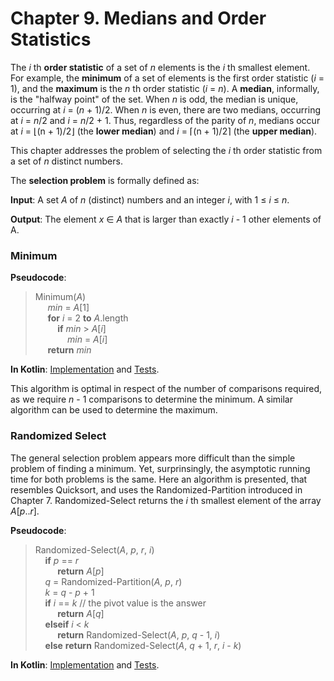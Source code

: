Chapter 9. Medians and Order Statistics
=======================================

The _i_ th **order statistic** of a set of _n_ elements is the _i_ th smallest element.
For example, the **minimum** of a set of elements is the first order statistic (_i_ = 1), and the **maximum** is the _n_ th order statistic (_i_ = _n_).
A **median**, informally, is the "halfway point" of the set.
When _n_ is odd, the median is unique, occurring at _i_ = (_n_ + 1)/2.
When _n_ is even, there are two medians, occurring at _i_ = _n_/2 and _i_ = _n_/2 + 1.
Thus, regardless of the parity of _n_, medians occur at _i_ = ⌊(n + 1)/2⌋ (the **lower median**) and _i_ = ⌈(n + 1)/2⌉ (the **upper median**).

This chapter addresses the problem of selecting the _i_ th order statistic from a set of _n_ distinct numbers.

The **selection problem** is formally defined as:

**Input**: A set _A_ of _n_ (distinct) numbers and an integer _i_, with 1 ≤ _i_ ≤ _n_.

**Output**: The element _x_ ∈ _A_ that is larger than exactly _i_ - 1 other elements of A.


### Minimum

**Pseudocode**:
>Minimum(_A_)  
&nbsp;&nbsp;&nbsp;&nbsp;    _min_ = _A_\[1]  
&nbsp;&nbsp;&nbsp;&nbsp;    **for** _i_ = 2 **to** _A_.length  
&nbsp;&nbsp;&nbsp;&nbsp;&nbsp;&nbsp;&nbsp;&nbsp;        **if** _min_ > _A_\[_i_]  
&nbsp;&nbsp;&nbsp;&nbsp;&nbsp;&nbsp;&nbsp;&nbsp;&nbsp;&nbsp;&nbsp;&nbsp;            _min_ = _A_\[_i_]  
&nbsp;&nbsp;&nbsp;&nbsp;    **return** _min_  

**In Kotlin**: [Implementation](../src/main/kotlin/chapter09/Minimum.kt) and [Tests](../src/test/kotlin/chapter09/MinimumTest.kt).

This algorithm is optimal in respect of the number of comparisons required, as we require _n_ - 1 comparisons to determine the minimum.
A similar algorithm can be used to determine the maximum.

### Randomized Select

The general selection problem appears more difficult than the simple problem of finding a minimum.
Yet, surprinsingly, the asymptotic running time for both problems is the same.
Here an algorithm is presented, that resembles Quicksort, and uses the Randomized-Partition introduced in Chapter 7.
Randomized-Select returns the _i_ th smallest element of the array _A_\[_p_.._r_].

**Pseudocode**:
>Randomized-Select(_A_, _p_, _r_, _i_)  
&nbsp;&nbsp;&nbsp;&nbsp;**if** _p_ == _r_  
&nbsp;&nbsp;&nbsp;&nbsp;&nbsp;&nbsp;&nbsp;&nbsp;    **return** _A_\[_p_]  
&nbsp;&nbsp;&nbsp;&nbsp;_q_ = Randomized-Partition(_A_, _p_, _r_)  
&nbsp;&nbsp;&nbsp;&nbsp;_k_ = _q_ - _p_ + 1  
&nbsp;&nbsp;&nbsp;&nbsp;**if** _i_ == _k_ // the pivot value is the answer  
&nbsp;&nbsp;&nbsp;&nbsp;&nbsp;&nbsp;&nbsp;&nbsp;    **return** _A_\[_q_]  
&nbsp;&nbsp;&nbsp;&nbsp;**elseif** _i_ < _k_  
&nbsp;&nbsp;&nbsp;&nbsp;&nbsp;&nbsp;&nbsp;&nbsp;    **return** Randomized-Select(_A_, _p_, _q_ - 1, _i_)  
&nbsp;&nbsp;&nbsp;&nbsp;**else** **return** Randomized-Select(_A_, _q_ + 1, _r_, _i_ - _k_)  

**In Kotlin**: [Implementation](../src/main/kotlin/chapter09/RandomizedSelect.kt) and [Tests](../src/test/kotlin/chapter09/RandomizedSelectTest.kt).


